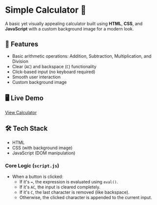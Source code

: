 # Simple Calculator 🧮

A basic yet visually appealing calculator built using **HTML**, **CSS**, and **JavaScript** with a custom background image for a modern look.

## 🌟 Features
- Basic arithmetic operations: Addition, Subtraction, Multiplication, and Division
- Clear (`AC`) and backspace (`C`) functionality
- Click-based input (no keyboard required)
- Smooth user interaction
- Custom background image

## 🖥️ Live Demo
[View Calculator](https://kareemzuhaib.github.io/simple-calculator/) <!-- Replace with your live link -->

## 🛠️ Tech Stack
- HTML
- CSS (with background image)
- JavaScript (DOM manipulation)

### Core Logic (`script.js`)
- When a button is clicked:
  - If it's `=`, the expression is evaluated using `eval()`.
  - If it's `AC`, the input is cleared completely.
  - If it's `C`, the last character is removed (like backspace).
  - Otherwise, the clicked character is appended to the current input.
